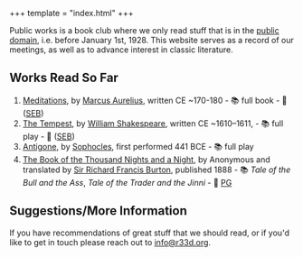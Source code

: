 +++
template = "index.html"
+++

<!-- Note no '#' level title, because that title is style independently -->

Public works is a book club where we only read stuff that is in the [public domain](https://en.wikipedia.org/wiki/Public_domain_in_the_United_States), i.e. before January 1st, 1928. This website serves as a record of our meetings, as well as to advance interest in classic literature.

## Works Read So Far

1. [Meditations](https://en.wikipedia.org/wiki/Meditations), by [Marcus Aurelius](https://en.wikipedia.org/wiki/Marcus_Aurelius), written CE ~170-180 - 📚 full book - 🔗 ([SEB](https://standardebooks.org/ebooks/marcus-aurelius/meditations/george-long))
2. [The Tempest](https://en.wikipedia.org/wiki/The_Tempest), by [William Shakespeare](https://en.wikipedia.org/wiki/William_Shakespeare), written CE ~1610–1611, - 📚 full play - 🔗 ([SEB](https://standardebooks.org/ebooks/william-shakespeare/the-tempest))
3. [Antigone](https://en.wikipedia.org/wiki/Antigone_(Sophocles_play)), by [Sophocles](https://en.wikipedia.org/wiki/Sophocles), first performed 441 BCE - 📚 full play
4. [The Book of the Thousand Nights and a Night](https://en.wikipedia.org/wiki/The_Book_of_the_Thousand_Nights_and_a_Night), by Anonymous and translated by [Sir Richard Francis Burton](https://en.wikipedia.org/wiki/Richard_Francis_Burton), published 1888 -  📚 *Tale of the Bull and the Ass*, *Tale of the Trader and the Jinni* - 🔗 [PG](https://www.gutenberg.org/ebooks/51252)

## Suggestions/More Information

If you have recommendations of great stuff that we should read, or if you'd like to get in touch please reach out to [info@r33d.org](mailto:info@r33d.org).
